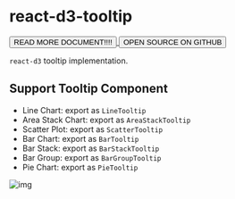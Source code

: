 # react-d3-tooltip

<a href="/docs/tooltip">
  <button type="button" class="btn btn-success">READ MORE DOCUMENT!!!!</button>
</a>

<a href="https://github.com/react-d3/react-d3-tooltip">
  <button type="button" class="btn btn-default">OPEN SOURCE ON GITHUB</button>
</a>

`react-d3` tooltip implementation.

## Support Tooltip Component

- Line Chart: export as `LineTooltip`
- Area Stack Chart: export as `AreaStackTooltip`
- Scatter Plot: export as `ScatterTooltip`
- Bar Chart: export as `BarTooltip`
- Bar Stack: export as `BarStackTooltip`
- Bar Group: export as `BarGroupTooltip`
- Pie Chart: export as `PieTooltip`

![img](/img/tooltip/cover.png)
